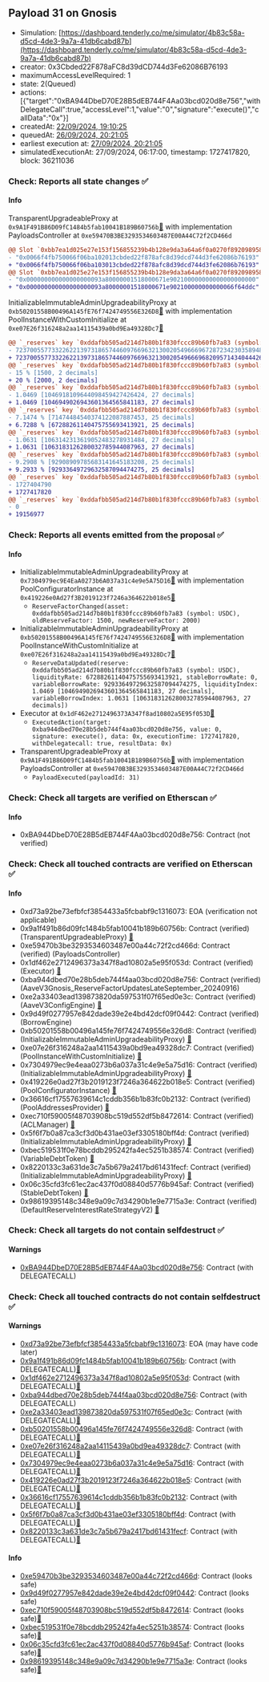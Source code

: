 ## Payload 31 on Gnosis

- Simulation: [https://dashboard.tenderly.co/me/simulator/4b83c58a-d5cd-4de3-9a7a-41db6cabd87b](https://dashboard.tenderly.co/me/simulator/4b83c58a-d5cd-4de3-9a7a-41db6cabd87b)
- creator: 0x3Cbded22F878aFC8d39dCD744d3Fe62086B76193
- maximumAccessLevelRequired: 1
- state: 2(Queued)
- actions: [{"target":"0xBA944DbeD70E28B5dEB744F4Aa03bcd020d8e756","withDelegateCall":true,"accessLevel":1,"value":"0","signature":"execute()","callData":"0x"}]
- createdAt: [22/09/2024, 19:10:25](https://gnosisscan.io/tx/0xe148c243ed30dc6117d4cf8ca8ee44a5790d2b564e5c9b4fbf454e387d58cca8)
- queuedAt: [26/09/2024, 20:21:05](https://gnosisscan.io/tx/0x08dd2219c33ff970304bb1c2161631990fcca3c9ee4da0889a68aac6a3caf22c)
- earliest execution at: [27/09/2024, 20:21:05](https://www.epochconverter.com/countdown?q=1727468465)
- simulatedExecutionAt: 27/09/2024, 06:17:00, timestamp: 1727417820, block: 36211036
### Check: Reports all state changes :white_check_mark:

#### Info


TransparentUpgradeableProxy at `0x9A1F491B86D09fC1484b5fab10041B189B60756b`[:ghost:](https://github.com/bgd-labs/aave-address-book "GovernanceV3Gnosis.PAYLOADS_CONTROLLER") with implementation PayloadsController at `0xe59470B3BE3293534603487E00A44C72f2CD466d`
```diff
@@ Slot `0xbb7ea1d025e27e153f156855239b4b128e9da3a64a6f0a0270f8920989588142` @@
- "0x0066f4fb750066f06ba102013cbded22f878afc8d39dcd744d3fe62086b76193"
+ "0x0066f4fb750066f06ba103013cbded22f878afc8d39dcd744d3fe62086b76193"
@@ Slot `0xbb7ea1d025e27e153f156855239b4b128e9da3a64a6f0a0270f8920989588143` @@
- "0x000000000000000000093a80000001518000671e902100000000000000000000"
+ "0x000000000000000000093a80000001518000671e902100000000000066f64ddc"
```

InitializableImmutableAdminUpgradeabilityProxy at `0xb50201558B00496A145fE76f7424749556E326D8`[:ghost:](https://github.com/bgd-labs/aave-address-book "AaveV3Gnosis.POOL") with implementation PoolInstanceWithCustomInitialize at `0xe07E26f316248a2aa14115439a0bd9Ea49328Dc7`[:ghost:](https://github.com/bgd-labs/aave-address-book "AaveV3Gnosis.POOL_IMPL")
```diff
@@ `_reserves` key `0xddafbb505ad214d7b80b1f830fccc89b60fb7a83 (symbol: USDC).configuration.data` @@
- 7237005577332262213973186574460976696321300205496669672872342303589489188172
+ 7237005577332262213973186574460976696321300205496669682095714340444264996172
@@ `_reserves` key `0xddafbb505ad214d7b80b1f830fccc89b60fb7a83 (symbol: USDC).configuration.data_decoded.reserveFactor` @@
- 15 % [1500, 2 decimals]
+ 20 % [2000, 2 decimals]
@@ `_reserves` key `0xddafbb505ad214d7b80b1f830fccc89b60fb7a83 (symbol: USDC).liquidityIndex` @@
- 1.0469 [1046918109644098459427426424, 27 decimals]
+ 1.0469 [1046949026943601364565841183, 27 decimals]
@@ `_reserves` key `0xddafbb505ad214d7b80b1f830fccc89b60fb7a83 (symbol: USDC).currentLiquidityRate` @@
- 7.1474 % [71474484540374122087887453, 25 decimals]
+ 6.7288 % [67288261140475755693413921, 25 decimals]
@@ `_reserves` key `0xddafbb505ad214d7b80b1f830fccc89b60fb7a83 (symbol: USDC).variableBorrowIndex` @@
- 1.0631 [1063142313619052483278931484, 27 decimals]
+ 1.0631 [1063183126280032785944087963, 27 decimals]
@@ `_reserves` key `0xddafbb505ad214d7b80b1f830fccc89b60fb7a83 (symbol: USDC).currentVariableBorrowRate` @@
- 9.2908 % [92908909785683141645183208, 25 decimals]
+ 9.2933 % [92933649729632587094474275, 25 decimals]
@@ `_reserves` key `0xddafbb505ad214d7b80b1f830fccc89b60fb7a83 (symbol: USDC).lastUpdateTimestamp` @@
- 1727404790
+ 1727417820
@@ `_reserves` key `0xddafbb505ad214d7b80b1f830fccc89b60fb7a83 (symbol: USDC).accruedToTreasury` @@
- 0
+ 19156977
```


### Check: Reports all events emitted from the proposal :white_check_mark:

#### Info

- InitializableImmutableAdminUpgradeabilityProxy at `0x7304979ec9E4EaA0273b6A037a31c4e9e5A75D16`[:ghost:](https://github.com/bgd-labs/aave-address-book "AaveV3Gnosis.POOL_CONFIGURATOR") with implementation PoolConfiguratorInstance at `0x419226e0Ad27f3B2019123f7246a364622b018e5`[:ghost:](https://github.com/bgd-labs/aave-address-book "AaveV3Gnosis.POOL_CONFIGURATOR_IMPL")
  - `ReserveFactorChanged(asset: 0xddafbb505ad214d7b80b1f830fccc89b60fb7a83 (symbol: USDC), oldReserveFactor: 1500, newReserveFactor: 2000)`
- InitializableImmutableAdminUpgradeabilityProxy at `0xb50201558B00496A145fE76f7424749556E326D8`[:ghost:](https://github.com/bgd-labs/aave-address-book "AaveV3Gnosis.POOL") with implementation PoolInstanceWithCustomInitialize at `0xe07E26f316248a2aa14115439a0bd9Ea49328Dc7`[:ghost:](https://github.com/bgd-labs/aave-address-book "AaveV3Gnosis.POOL_IMPL")
  - `ReserveDataUpdated(reserve: 0xddafbb505ad214d7b80b1f830fccc89b60fb7a83 (symbol: USDC), liquidityRate: 67288261140475755693413921, stableBorrowRate: 0, variableBorrowRate: 92933649729632587094474275, liquidityIndex: 1.0469 [1046949026943601364565841183, 27 decimals], variableBorrowIndex: 1.0631 [1063183126280032785944087963, 27 decimals])`
- Executor at `0x1dF462e2712496373A347f8ad10802a5E95f053D`[:ghost:](https://github.com/bgd-labs/aave-address-book "AaveV3Gnosis.ACL_ADMIN, GovernanceV3Gnosis.EXECUTOR_LVL_1")
  - `ExecutedAction(target: 0xba944dbed70e28b5deb744f4aa03bcd020d8e756, value: 0, signature: execute(), data: 0x, executionTime: 1727417820, withDelegatecall: true, resultData: 0x)`
- TransparentUpgradeableProxy at `0x9A1F491B86D09fC1484b5fab10041B189B60756b`[:ghost:](https://github.com/bgd-labs/aave-address-book "GovernanceV3Gnosis.PAYLOADS_CONTROLLER") with implementation PayloadsController at `0xe59470B3BE3293534603487E00A44C72f2CD466d`
  - `PayloadExecuted(payloadId: 31)`

### Check: Check all targets are verified on Etherscan :white_check_mark:

#### Info

- 0xBA944DbeD70E28B5dEB744F4Aa03bcd020d8e756: Contract (not verified) 

### Check: Check all touched contracts are verified on Etherscan :white_check_mark:

#### Info

- 0xd73a92be73efbfcf3854433a5fcbabf9c1316073: EOA (verification not applicable)
- 0x9a1f491b86d09fc1484b5fab10041b189b60756b: Contract (verified) (TransparentUpgradeableProxy) [:ghost:](https://github.com/bgd-labs/aave-address-book "GovernanceV3Gnosis.PAYLOADS_CONTROLLER")
- 0xe59470b3be3293534603487e00a44c72f2cd466d: Contract (verified) (PayloadsController) 
- 0x1df462e2712496373a347f8ad10802a5e95f053d: Contract (verified) (Executor) [:ghost:](https://github.com/bgd-labs/aave-address-book "AaveV3Gnosis.ACL_ADMIN, GovernanceV3Gnosis.EXECUTOR_LVL_1")
- 0xba944dbed70e28b5deb744f4aa03bcd020d8e756: Contract (verified) (AaveV3Gnosis_ReserveFactorUpdatesLateSeptember_20240916) 
- 0xe2a33403ead139873820da597531f07f65ed0e3c: Contract (verified) (AaveV3ConfigEngine) [:ghost:](https://github.com/bgd-labs/aave-address-book "AaveV3Gnosis.CONFIG_ENGINE")
- 0x9d49f0277957e842dade39e2e4bd42dcf09f0442: Contract (verified) (BorrowEngine) 
- 0xb50201558b00496a145fe76f7424749556e326d8: Contract (verified) (InitializableImmutableAdminUpgradeabilityProxy) [:ghost:](https://github.com/bgd-labs/aave-address-book "AaveV3Gnosis.POOL")
- 0xe07e26f316248a2aa14115439a0bd9ea49328dc7: Contract (verified) (PoolInstanceWithCustomInitialize) [:ghost:](https://github.com/bgd-labs/aave-address-book "AaveV3Gnosis.POOL_IMPL")
- 0x7304979ec9e4eaa0273b6a037a31c4e9e5a75d16: Contract (verified) (InitializableImmutableAdminUpgradeabilityProxy) [:ghost:](https://github.com/bgd-labs/aave-address-book "AaveV3Gnosis.POOL_CONFIGURATOR")
- 0x419226e0ad27f3b2019123f7246a364622b018e5: Contract (verified) (PoolConfiguratorInstance) [:ghost:](https://github.com/bgd-labs/aave-address-book "AaveV3Gnosis.POOL_CONFIGURATOR_IMPL")
- 0x36616cf17557639614c1cddb356b1b83fc0b2132: Contract (verified) (PoolAddressesProvider) [:ghost:](https://github.com/bgd-labs/aave-address-book "AaveV3Gnosis.POOL_ADDRESSES_PROVIDER")
- 0xec710f59005f48703908bc519d552df5b8472614: Contract (verified) (ACLManager) [:ghost:](https://github.com/bgd-labs/aave-address-book "AaveV3Gnosis.ACL_MANAGER")
- 0x5f6f7b0a87ca3cf3d0b431ae03ef3305180bff4d: Contract (verified) (InitializableImmutableAdminUpgradeabilityProxy) [:ghost:](https://github.com/bgd-labs/aave-address-book "AaveV3Gnosis.ASSETS.USDC.V_TOKEN")
- 0xbec519531f0e78bcddb295242fa4ec5251b38574: Contract (verified) (VariableDebtToken) [:ghost:](https://github.com/bgd-labs/aave-address-book "AaveV3Gnosis.DEFAULT_VARIABLE_DEBT_TOKEN_IMPL_REV_1")
- 0x8220133c3a631de3c7a5b679a2417bd61431fecf: Contract (verified) (InitializableImmutableAdminUpgradeabilityProxy) [:ghost:](https://github.com/bgd-labs/aave-address-book "AaveV3Gnosis.ASSETS.USDC.S_TOKEN")
- 0x06c35cfd3fc61ec2ac437f0d08840d5776b945af: Contract (verified) (StableDebtToken) [:ghost:](https://github.com/bgd-labs/aave-address-book "AaveV3Gnosis.DEFAULT_STABLE_DEBT_TOKEN_IMPL_REV_1")
- 0x98619395148c348e9a09c7d34290b1e9e7715a3e: Contract (verified) (DefaultReserveInterestRateStrategyV2) [:ghost:](https://github.com/bgd-labs/aave-address-book "AaveV3Gnosis.ASSETS.WETH.INTEREST_RATE_STRATEGY, AaveV3Gnosis.ASSETS.wstETH.INTEREST_RATE_STRATEGY, AaveV3Gnosis.ASSETS.GNO.INTEREST_RATE_STRATEGY, AaveV3Gnosis.ASSETS.USDC.INTEREST_RATE_STRATEGY, AaveV3Gnosis.ASSETS.WXDAI.INTEREST_RATE_STRATEGY, AaveV3Gnosis.ASSETS.EURe.INTEREST_RATE_STRATEGY, AaveV3Gnosis.ASSETS.sDAI.INTEREST_RATE_STRATEGY, AaveV3Gnosis.ASSETS.USDCe.INTEREST_RATE_STRATEGY")

### Check: Check all targets do not contain selfdestruct :white_check_mark:

#### Warnings

- [0xBA944DbeD70E28B5dEB744F4Aa03bcd020d8e756](https://gnosisscan.io/address/0xBA944DbeD70E28B5dEB744F4Aa03bcd020d8e756): Contract (with DELEGATECALL)

### Check: Check all touched contracts do not contain selfdestruct :white_check_mark:

#### Warnings

- [0xd73a92be73efbfcf3854433a5fcbabf9c1316073](https://gnosisscan.io/address/0xd73a92be73efbfcf3854433a5fcbabf9c1316073): EOA (may have code later)
- [0x9a1f491b86d09fc1484b5fab10041b189b60756b](https://gnosisscan.io/address/0x9a1f491b86d09fc1484b5fab10041b189b60756b): Contract (with DELEGATECALL)[:ghost:](https://github.com/bgd-labs/aave-address-book "GovernanceV3Gnosis.PAYLOADS_CONTROLLER")
- [0x1df462e2712496373a347f8ad10802a5e95f053d](https://gnosisscan.io/address/0x1df462e2712496373a347f8ad10802a5e95f053d): Contract (with DELEGATECALL)[:ghost:](https://github.com/bgd-labs/aave-address-book "AaveV3Gnosis.ACL_ADMIN, GovernanceV3Gnosis.EXECUTOR_LVL_1")
- [0xba944dbed70e28b5deb744f4aa03bcd020d8e756](https://gnosisscan.io/address/0xba944dbed70e28b5deb744f4aa03bcd020d8e756): Contract (with DELEGATECALL)
- [0xe2a33403ead139873820da597531f07f65ed0e3c](https://gnosisscan.io/address/0xe2a33403ead139873820da597531f07f65ed0e3c): Contract (with DELEGATECALL)[:ghost:](https://github.com/bgd-labs/aave-address-book "AaveV3Gnosis.CONFIG_ENGINE")
- [0xb50201558b00496a145fe76f7424749556e326d8](https://gnosisscan.io/address/0xb50201558b00496a145fe76f7424749556e326d8): Contract (with DELEGATECALL)[:ghost:](https://github.com/bgd-labs/aave-address-book "AaveV3Gnosis.POOL")
- [0xe07e26f316248a2aa14115439a0bd9ea49328dc7](https://gnosisscan.io/address/0xe07e26f316248a2aa14115439a0bd9ea49328dc7): Contract (with DELEGATECALL)[:ghost:](https://github.com/bgd-labs/aave-address-book "AaveV3Gnosis.POOL_IMPL")
- [0x7304979ec9e4eaa0273b6a037a31c4e9e5a75d16](https://gnosisscan.io/address/0x7304979ec9e4eaa0273b6a037a31c4e9e5a75d16): Contract (with DELEGATECALL)[:ghost:](https://github.com/bgd-labs/aave-address-book "AaveV3Gnosis.POOL_CONFIGURATOR")
- [0x419226e0ad27f3b2019123f7246a364622b018e5](https://gnosisscan.io/address/0x419226e0ad27f3b2019123f7246a364622b018e5): Contract (with DELEGATECALL)[:ghost:](https://github.com/bgd-labs/aave-address-book "AaveV3Gnosis.POOL_CONFIGURATOR_IMPL")
- [0x36616cf17557639614c1cddb356b1b83fc0b2132](https://gnosisscan.io/address/0x36616cf17557639614c1cddb356b1b83fc0b2132): Contract (with DELEGATECALL)[:ghost:](https://github.com/bgd-labs/aave-address-book "AaveV3Gnosis.POOL_ADDRESSES_PROVIDER")
- [0x5f6f7b0a87ca3cf3d0b431ae03ef3305180bff4d](https://gnosisscan.io/address/0x5f6f7b0a87ca3cf3d0b431ae03ef3305180bff4d): Contract (with DELEGATECALL)[:ghost:](https://github.com/bgd-labs/aave-address-book "AaveV3Gnosis.ASSETS.USDC.V_TOKEN")
- [0x8220133c3a631de3c7a5b679a2417bd61431fecf](https://gnosisscan.io/address/0x8220133c3a631de3c7a5b679a2417bd61431fecf): Contract (with DELEGATECALL)[:ghost:](https://github.com/bgd-labs/aave-address-book "AaveV3Gnosis.ASSETS.USDC.S_TOKEN")

#### Info

- [0xe59470b3be3293534603487e00a44c72f2cd466d](https://gnosisscan.io/address/0xe59470b3be3293534603487e00a44c72f2cd466d): Contract (looks safe)
- [0x9d49f0277957e842dade39e2e4bd42dcf09f0442](https://gnosisscan.io/address/0x9d49f0277957e842dade39e2e4bd42dcf09f0442): Contract (looks safe)
- [0xec710f59005f48703908bc519d552df5b8472614](https://gnosisscan.io/address/0xec710f59005f48703908bc519d552df5b8472614): Contract (looks safe)[:ghost:](https://github.com/bgd-labs/aave-address-book "AaveV3Gnosis.ACL_MANAGER")
- [0xbec519531f0e78bcddb295242fa4ec5251b38574](https://gnosisscan.io/address/0xbec519531f0e78bcddb295242fa4ec5251b38574): Contract (looks safe)[:ghost:](https://github.com/bgd-labs/aave-address-book "AaveV3Gnosis.DEFAULT_VARIABLE_DEBT_TOKEN_IMPL_REV_1")
- [0x06c35cfd3fc61ec2ac437f0d08840d5776b945af](https://gnosisscan.io/address/0x06c35cfd3fc61ec2ac437f0d08840d5776b945af): Contract (looks safe)[:ghost:](https://github.com/bgd-labs/aave-address-book "AaveV3Gnosis.DEFAULT_STABLE_DEBT_TOKEN_IMPL_REV_1")
- [0x98619395148c348e9a09c7d34290b1e9e7715a3e](https://gnosisscan.io/address/0x98619395148c348e9a09c7d34290b1e9e7715a3e): Contract (looks safe)[:ghost:](https://github.com/bgd-labs/aave-address-book "AaveV3Gnosis.ASSETS.WETH.INTEREST_RATE_STRATEGY, AaveV3Gnosis.ASSETS.wstETH.INTEREST_RATE_STRATEGY, AaveV3Gnosis.ASSETS.GNO.INTEREST_RATE_STRATEGY, AaveV3Gnosis.ASSETS.USDC.INTEREST_RATE_STRATEGY, AaveV3Gnosis.ASSETS.WXDAI.INTEREST_RATE_STRATEGY, AaveV3Gnosis.ASSETS.EURe.INTEREST_RATE_STRATEGY, AaveV3Gnosis.ASSETS.sDAI.INTEREST_RATE_STRATEGY, AaveV3Gnosis.ASSETS.USDCe.INTEREST_RATE_STRATEGY")

